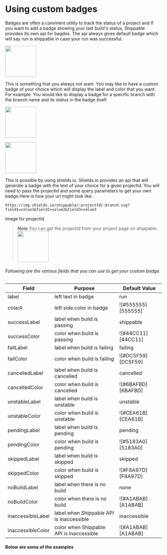 # Using custom badges

Badges are often a convinent utility to track the status of a project and if you want to add a badge showing your last build's status, Shippable provides its own api for bagdes. The api always gives default badge which will say run is shippable in case your run was successful.

<img src="https://cloud.githubusercontent.com/assets/5207331/15181150/2b59af56-17a3-11e6-9c7f-87cefd972d2a.png" height="100"/>

This is something that you always not want. You may like to have a custom badge of your choice which will display the label and color that you want.
For example: You would like to display a badge for a specific branch with the branch name and its status in the badge itself.

<img src="https://cloud.githubusercontent.com/assets/5207331/15181191/6579542a-17a3-11e6-8818-6132ff28a73b.png"
height="100"/>

<img src="https://cloud.githubusercontent.com/assets/5207331/15181229/a5c83bb8-17a3-11e6-8dbc-faf5e2fbaba3.png"
height="100"/>

This is possible by using shields.io. Shields.io provides an api that will generate a badge with the text of your choice for a given projectId. You will need to pass the projectId and some query parameters to get your own badge.Here is how your url might look like.
```
https://img.shields.io/shippable/:projectId/:branch.svg?field1=value1&field2=value2&field3=value3
```

Image for projectId
> **Note**
> You can get the projectId from your project page on shippable..
> <img src="https://cloud.githubusercontent.com/assets/5207331/15181229/a5c83bb8-17a3-11e6-8dbc-faf5e2fbaba3.png"
height="100"/>

###### Following are the various fields that you can use to get your custom badge.
|    Field  		 	  |                Purpose                   |Default Value|
|---------------------|------------------------------------------|-------------|
|   label		      |       left text in badge                 | run         |
|  	colarA		 	  | left side color in badge  	        | ![#555555][555555]`   |
|   successLabel 	  | label when build is passing     		 | shippable   |
|   successColor 	  | color when build is passing     		 | ![#44CC11][44CC11]   |
|   failLabel		  | label when build is failing     		 | failing     |
|   failColor		  | color when build is failing     		 | ![#DC5F59][DC5F59]   |
|   cancelledLabel	  | label when build is cancelled   		 | cancelled   |
|   cancelledColor	  | color when build is cancelled   		 | ![#6BAFBD][6BAFBD]   |
|   unstableLabel	  | label when build is unstable     		 | unstable    |
|   unstableColor	  | color when build is unstable     		 | ![#CEA61B][CEA61B]   |
|   pendingLabel	  | label when build is pending     		 | pending     |
|   pendingColor	  | color when build is pending     		 | ![#5183A0][5183A0]   |
|   skippedLabel	  | label when build is skipped     		 | skipped     |
|   skippedColor	  | color when build is skipped     		 | ![#F8A97D][F8A97D]   |
|   noBuildLabel	  | label when there is no build    		 | none        |
|   noBuildColor	  | color when there is no build    		 | ![#A1ABAB][A1ABAB]   |
|   inaccessibleLabel | label when Shippable API is inaccessible | inaccessible|
|   inaccessibleColor | color when Shippable API is inaccessible | ![#A1ABAB][A1ABAB]   |


#### Below are some of the examples  

[run-shippable]:https://cloud.githubusercontent.com/assets/5207331/15181150/2b59af56-17a3-11e6-9c7f-87cefd972d2a.png
[build-passing]:https://cloud.githubusercontent.com/assets/5207331/15181191/6579542a-17a3-11e6-8818-6132ff28a73b.png
[prod-shippable]:https://cloud.githubusercontent.com/assets/5207331/15181229/a5c83bb8-17a3-11e6-8dbc-faf5e2fbaba3.png
[prod-shippable-color]:https://cloud.githubusercontent.com/assets/5207331/15181303/235dc1f6-17a4-11e6-8619-307a6190fc7b.png
<!-- http://localhost:8080/shippable/54ee15335ab6cc13528dd1ef.svg?label=production&successLabel=shippable&colorA=%23075E54&successColor=%23128C7E  -->
